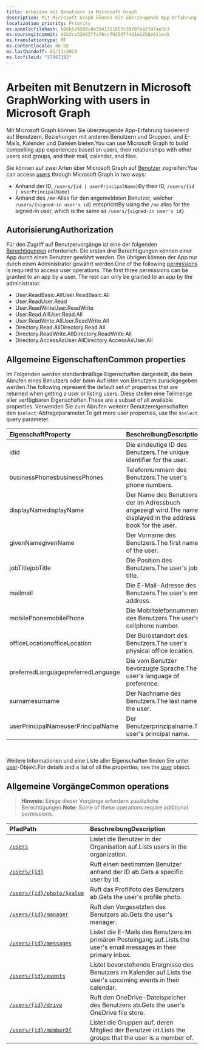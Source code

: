 ```yaml
---
title: Arbeiten mit Benutzern in Microsoft Graph
description: Mit Microsoft Graph können Sie überzeugende App-Erfahrung basierend auf Benutzern, Beziehungen mit anderen Benutzern und Gruppen, und E-Mails, Kalender und Dateien bieten.
localization_priority: Priority
ms.openlocfilehash: b06b5e9509c8e3541311657c38707ea2747ae3b3
ms.sourcegitcommit: d2b3ca32602ffa76cc7925d7f4d1e2258e611ea5
ms.translationtype: MT
ms.contentlocale: de-DE
ms.lasthandoff: 01/11/2019
ms.locfileid: "27867382"
---
```

# <a name="working-with-users-in-microsoft-graph"></a><span data-ttu-id="0ac6b-103">Arbeiten mit Benutzern in Microsoft Graph</span><span class="sxs-lookup"><span data-stu-id="0ac6b-103">Working with users in Microsoft Graph</span></span>

<span data-ttu-id="0ac6b-104">Mit Microsoft Graph können Sie überzeugende App-Erfahrung basierend auf Benutzern, Beziehungen mit anderen Benutzern und Gruppen, und E-Mails, Kalender und Dateien bieten.</span><span class="sxs-lookup"><span data-stu-id="0ac6b-104">You can use Microsoft Graph to build compelling app experiences based on users, their relationships with other users and groups, and their mail, calendar, and files.</span></span>

<span data-ttu-id="0ac6b-105">Sie können auf zwei Arten über Microsoft Graph auf [Benutzer](user.md) zugreifen:</span><span class="sxs-lookup"><span data-stu-id="0ac6b-105">You can access [users](user.md) through Microsoft Graph in two ways:</span></span>

- <span data-ttu-id="0ac6b-106">Anhand der ID, `/users/{id | userPrincipalName}`</span><span class="sxs-lookup"><span data-stu-id="0ac6b-106">By their ID, `/users/{id | userPrincipalName}`</span></span> 
- <span data-ttu-id="0ac6b-107">Anhand des `/me`-Alias für den angemeldeten Benutzer, welcher `/users/{signed-in user's id}` entspricht</span><span class="sxs-lookup"><span data-stu-id="0ac6b-107">By using the `/me` alias for the signed-in user, which is the same as `/users/{signed-in user's id}`</span></span>

## <a name="authorization"></a><span data-ttu-id="0ac6b-108">Autorisierung</span><span class="sxs-lookup"><span data-stu-id="0ac6b-108">Authorization</span></span>

<span data-ttu-id="0ac6b-p101">Für den Zugriff auf Benutzervorgänge ist eine der folgenden [Berechtigungen](https://developer.microsoft.com/graph/docs/authorization/permission_scopes) erforderlich. Die ersten drei Berechtigungen können einer App durch einen Benutzer gewährt werden. Die übrigen können der App nur durch einen Administrator gewährt werden.</span><span class="sxs-lookup"><span data-stu-id="0ac6b-p101">One of the following [permissions](https://developer.microsoft.com/graph/docs/authorization/permission_scopes) is required to access user operations. The first three permissions can be granted to an app by a user. The rest can only be granted to an app by the administrator.</span></span>

- <span data-ttu-id="0ac6b-112">User.ReadBasic.All</span><span class="sxs-lookup"><span data-stu-id="0ac6b-112">User.ReadBasic.All</span></span>
- <span data-ttu-id="0ac6b-113">User.Read</span><span class="sxs-lookup"><span data-stu-id="0ac6b-113">User.Read</span></span>
- <span data-ttu-id="0ac6b-114">User.ReadWrite</span><span class="sxs-lookup"><span data-stu-id="0ac6b-114">User.ReadWrite</span></span>
- <span data-ttu-id="0ac6b-115">User.Read.All</span><span class="sxs-lookup"><span data-stu-id="0ac6b-115">User.Read.All</span></span>
- <span data-ttu-id="0ac6b-116">User.ReadWrite.All</span><span class="sxs-lookup"><span data-stu-id="0ac6b-116">User.ReadWrite.All</span></span>
- <span data-ttu-id="0ac6b-117">Directory.Read.All</span><span class="sxs-lookup"><span data-stu-id="0ac6b-117">Directory.Read.All</span></span>
- <span data-ttu-id="0ac6b-118">Directory.ReadWrite.All</span><span class="sxs-lookup"><span data-stu-id="0ac6b-118">Directory.ReadWrite.All</span></span>
- <span data-ttu-id="0ac6b-119">Directory.AccessAsUser.All</span><span class="sxs-lookup"><span data-stu-id="0ac6b-119">Directory.AccessAsUser.All</span></span>

## <a name="common-properties"></a><span data-ttu-id="0ac6b-120">Allgemeine Eigenschaften</span><span class="sxs-lookup"><span data-stu-id="0ac6b-120">Common properties</span></span>

<span data-ttu-id="0ac6b-121">Im Folgenden werden standardmäßige Eigenschaften dargestellt, die beim Abrufen eines Benutzers oder beim Auflisten von Benutzern zurückgegeben werden.</span><span class="sxs-lookup"><span data-stu-id="0ac6b-121">The following represent the default set of properties that are returned when getting a user or listing users.</span></span> <span data-ttu-id="0ac6b-122">Diese stellen eine Teilmenge aller verfügbaren Eigenschaften.</span><span class="sxs-lookup"><span data-stu-id="0ac6b-122">These are a subset of all available properties.</span></span> <span data-ttu-id="0ac6b-123">Verwenden Sie zum Abrufen weiterer Benutzereigenschaften den `$select`-Abfrageparameter.</span><span class="sxs-lookup"><span data-stu-id="0ac6b-123">To get more user properties, use the `$select` query parameter.</span></span> 

|<span data-ttu-id="0ac6b-124">Eigenschaft</span><span class="sxs-lookup"><span data-stu-id="0ac6b-124">Property</span></span> |<span data-ttu-id="0ac6b-125">Beschreibung</span><span class="sxs-lookup"><span data-stu-id="0ac6b-125">Description</span></span> |
|:----------|:-------------|
|<span data-ttu-id="0ac6b-126">id</span><span class="sxs-lookup"><span data-stu-id="0ac6b-126">id</span></span> | <span data-ttu-id="0ac6b-127">Die eindeutige ID des Benutzers.</span><span class="sxs-lookup"><span data-stu-id="0ac6b-127">The unique identifier for the user.</span></span>|
|<span data-ttu-id="0ac6b-128">businessPhones</span><span class="sxs-lookup"><span data-stu-id="0ac6b-128">businessPhones</span></span> | <span data-ttu-id="0ac6b-129">Telefonnummern des Benutzers.</span><span class="sxs-lookup"><span data-stu-id="0ac6b-129">The user's phone numbers.</span></span>|
|<span data-ttu-id="0ac6b-130">displayName</span><span class="sxs-lookup"><span data-stu-id="0ac6b-130">displayName</span></span> | <span data-ttu-id="0ac6b-131">Der Name des Benutzers, der im Adressbuch angezeigt wird.</span><span class="sxs-lookup"><span data-stu-id="0ac6b-131">The name displayed in the address book for the user.</span></span>|
|<span data-ttu-id="0ac6b-132">givenName</span><span class="sxs-lookup"><span data-stu-id="0ac6b-132">givenName</span></span>| <span data-ttu-id="0ac6b-133">Der Vorname des Benutzers.</span><span class="sxs-lookup"><span data-stu-id="0ac6b-133">The first name of the user.</span></span> |
|<span data-ttu-id="0ac6b-134">jobTitle</span><span class="sxs-lookup"><span data-stu-id="0ac6b-134">jobTitle</span></span> | <span data-ttu-id="0ac6b-135">Die Position des Benutzers.</span><span class="sxs-lookup"><span data-stu-id="0ac6b-135">The user's job title.</span></span>|
|<span data-ttu-id="0ac6b-136">mail</span><span class="sxs-lookup"><span data-stu-id="0ac6b-136">mail</span></span>| <span data-ttu-id="0ac6b-137">Die E-Mail-Adresse des Benutzers.</span><span class="sxs-lookup"><span data-stu-id="0ac6b-137">The user's email address.</span></span> |
|<span data-ttu-id="0ac6b-138">mobilePhone</span><span class="sxs-lookup"><span data-stu-id="0ac6b-138">mobilePhone</span></span> | <span data-ttu-id="0ac6b-139">Die Mobiltelefonnummern des Benutzers.</span><span class="sxs-lookup"><span data-stu-id="0ac6b-139">The user's cellphone number.</span></span>|
|<span data-ttu-id="0ac6b-140">officeLocation</span><span class="sxs-lookup"><span data-stu-id="0ac6b-140">officeLocation</span></span> | <span data-ttu-id="0ac6b-141">Der Bürostandort des Benutzers.</span><span class="sxs-lookup"><span data-stu-id="0ac6b-141">The user's physical office location.</span></span>|
|<span data-ttu-id="0ac6b-142">preferredLanguage</span><span class="sxs-lookup"><span data-stu-id="0ac6b-142">preferredLanguage</span></span> | <span data-ttu-id="0ac6b-143">Die vom Benutzer bevorzugte Sprache.</span><span class="sxs-lookup"><span data-stu-id="0ac6b-143">The user's language of preference.</span></span>|
|<span data-ttu-id="0ac6b-144">surname</span><span class="sxs-lookup"><span data-stu-id="0ac6b-144">surname</span></span>| <span data-ttu-id="0ac6b-145">Der Nachname des Benutzers.</span><span class="sxs-lookup"><span data-stu-id="0ac6b-145">The last name of the user.</span></span> |
|<span data-ttu-id="0ac6b-146">userPrincipalName</span><span class="sxs-lookup"><span data-stu-id="0ac6b-146">userPrincipalName</span></span>| <span data-ttu-id="0ac6b-147">Der Benutzerprinzipalname.</span><span class="sxs-lookup"><span data-stu-id="0ac6b-147">The user's principal name.</span></span> |

<br/>

<span data-ttu-id="0ac6b-148">Weitere Informationen und eine Liste aller Eigenschaften finden Sie unter [user](user.md)-Objekt.</span><span class="sxs-lookup"><span data-stu-id="0ac6b-148">For details and a list of all the properties, see the [user](user.md) object.</span></span>

## <a name="common-operations"></a><span data-ttu-id="0ac6b-149">Allgemeine Vorgänge</span><span class="sxs-lookup"><span data-stu-id="0ac6b-149">Common operations</span></span>

> <span data-ttu-id="0ac6b-150">**Hinweis:** Einige dieser Vorgänge erfordern zusätzliche Berechtigungen.</span><span class="sxs-lookup"><span data-stu-id="0ac6b-150">**Note:** Some of these operations require additional permissions.</span></span>

| <span data-ttu-id="0ac6b-151">Pfad</span><span class="sxs-lookup"><span data-stu-id="0ac6b-151">Path</span></span>    | <span data-ttu-id="0ac6b-152">Beschreibung</span><span class="sxs-lookup"><span data-stu-id="0ac6b-152">Description</span></span> |
|:---------|:-------------|
|[`/users`](../api/user-list.md) | <span data-ttu-id="0ac6b-153">Listet die Benutzer in der Organisation auf.</span><span class="sxs-lookup"><span data-stu-id="0ac6b-153">Lists users in the organization.</span></span> |
|[`/users/{id}`](../api/user-get.md) | <span data-ttu-id="0ac6b-154">Ruft einen bestimmten Benutzer anhand der ID ab.</span><span class="sxs-lookup"><span data-stu-id="0ac6b-154">Gets a specific user by id.</span></span> |
|[`/users/{id}/photo/$value`](../api/profilephoto-get.md)| <span data-ttu-id="0ac6b-155">Ruft das Profilfoto des Benutzers ab.</span><span class="sxs-lookup"><span data-stu-id="0ac6b-155">Gets the user's profile photo.</span></span> |
|[`/users/{id}/manager`](../api/user-list-manager.md) | <span data-ttu-id="0ac6b-156">Ruft den Vorgesetzten des Benutzers ab.</span><span class="sxs-lookup"><span data-stu-id="0ac6b-156">Gets the user's manager.</span></span> |
|[`/users/{id}/messages`](../api/user-list-messages.md)| <span data-ttu-id="0ac6b-157">Listet die E-Mails des Benutzers im primären Posteingang auf.</span><span class="sxs-lookup"><span data-stu-id="0ac6b-157">Lists the user's email messages in their primary inbox.</span></span> |
|[`/users/{id}/events`](../api/user-list-events.md) | <span data-ttu-id="0ac6b-158">Listet bevorstehende Ereignisse des Benutzers im Kalender auf.</span><span class="sxs-lookup"><span data-stu-id="0ac6b-158">Lists the user's upcoming events in their calendar.</span></span> |
|[`/users/{id}/drive`](../api/drive-get.md)| <span data-ttu-id="0ac6b-159">Ruft den OneDrive-Dateispeicher des Benutzers ab.</span><span class="sxs-lookup"><span data-stu-id="0ac6b-159">Gets the user's OneDrive file store.</span></span> |
|[`/users/{id}/memberOf`](../api/user-list-memberof.md)| <span data-ttu-id="0ac6b-160">Listet die Gruppen auf, deren Mitglied der Benutzer ist.</span><span class="sxs-lookup"><span data-stu-id="0ac6b-160">Lists the groups that the user is a member of.</span></span> |
